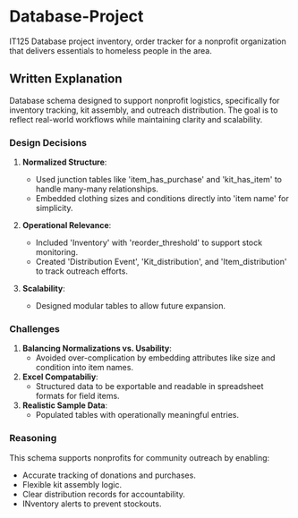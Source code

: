 # Database-Project
IT125 Database project inventory, order tracker for a nonprofit organization that delivers essentials to homeless people in the area.

## Written Explanation
Database schema designed to support nonprofit logistics, specifically for inventory tracking, kit assembly, and outreach distribution. The goal is to reflect real-world workflows while maintaining clarity and scalability.

### Design Decisions
1. **Normalized Structure**:
   - Used junction tables like 'item_has_purchase' and 'kit_has_item' to handle many-many relationships.
   - Embedded clothing sizes and conditions directly into 'item name' for simplicity.

2. **Operational Relevance**:
   - Included 'Inventory' with 'reorder_threshold' to  support stock monitoring.
   - Created 'Distribution Event', 'Kit_distribution', and 'Item_distribution' to track outreach efforts.
3. **Scalability**:
   - Designed modular tables to allow future expansion.

### Challenges
1. **Balancing Normalizations vs. Usability**:
   - Avoided over-complication by embedding attributes like size and condition into item names.
3. **Excel Compatabiliy**:
   - Structured data to be exportable and readable in spreadsheet formats for field items.
5. **Realistic Sample Data**:
   - Populated tables with operationally meaningful entries.

### Reasoning

This schema supports nonprofits for community outreach by enabling:

- Accurate tracking of donations and purchases.
- Flexible kit assembly logic.
- Clear distribution records for accountability.
- INventory alerts to prevent stockouts.
